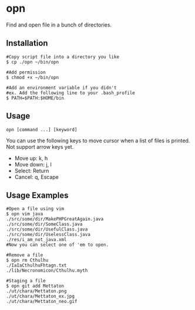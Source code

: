 # opn
Find and open file in a bunch of directories.

## Installation
```shell
#Copy script file into a directory you like
$ cp ./opn ~/bin/opn

#Add permission
$ chmod +x ~/bin/opn

#Add an environment variable if you didn't
#ex. Add the following line to your .bash_profile
$ PATH=$PATH:$HOME/bin
```

## Usage
```
opn [command ...] [keyword]
```
You can use the following keys to move cursor when a list of files is printed. Not support arrow keys yet.
* Move up: k, h
* Move down: j, l
* Select: Return
* Cancel: q, Escape

## Usage Examples
```shell
#Open a file using vim
$ opn vim java
./src/some/dir/MakePHPGreatAgain.java
./src/some/dir/SomeClass.java
./src/some/dir/UsefulClass.java
./src/some/dir/UselessClass.java
./res/i_am_not_java.xml
#Now you can select one of 'em to open.

#Remove a file
$ opn rm Cthulhu
./IaIaCthulhuFhtagn.txt
./lib/Necronomicon/Cthulhu.myth

#Staging a file
$ opn git add Mettaton
./ut/chara/Mettaton.png
./ut/chara/Mettaton_ex.jpg
./ut/chara/Mettaton_neo.gif
```
